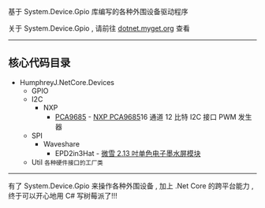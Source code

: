 基于 System.Device.Gpio 库编写的各种外围设备驱动程序

关于 System.Device.Gpio , 请前往 [dotnet.myget.org](https://dotnet.myget.org/feed/dotnet-corefxlab/package/nuget/System.Devices.Gpio) 查看

--------

核心代码目录
--------

* HumphreyJ.NetCore.Devices
  * GPIO
  * I2C
    * NXP
      * [PCA9685](Docs/PCA9685.md) - [NXP PCA9685](https://www.nxp.com/products/analog/interfaces/ic-bus/ic-led-controllers/16-channel-12-bit-pwm-fm-plus-ic-bus-led-controller:PCA9685)16 通道 12 比特 I2C 接口 PWM 发生器
  * SPI
    * Waveshare
      * EPD2in3Hat - [微雪 2.13 吋单色电子墨水屏模块](http://www.waveshare.net/wiki/2.13inch_e-Paper_HAT)
  * Util `各种硬件接口的工厂类`

--------

有了 System.Device.Gpio 来操作各种外围设备 , 加上 .Net Core 的跨平台能力 , 终于可以开心地用 C# 写树莓派了!!!
